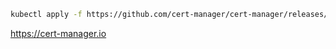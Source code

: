 ```sh
kubectl apply -f https://github.com/cert-manager/cert-manager/releases/download/v1.12.0/cert-manager.yaml
```

https://cert-manager.io